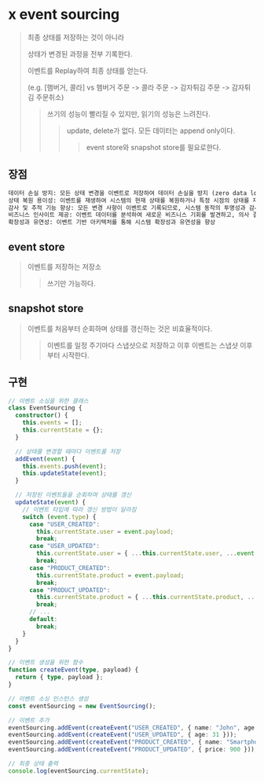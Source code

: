 # x event sourcing

> 최종 상태를 저장하는 것이 아니라
>
> 상태가 변경된 과정을 전부 기록한다.
>
> 이벤트를 Replay하여 최종 상태를 얻는다.
>
> (e.g. [햄버거, 콜라] vs 햄버거 주문 -> 콜라 주문 -> 감자튀김 주문 -> 감자튀김 주문취소)
>
> > 쓰기의 성능이 빨리질 수 있지만, 읽기의 성능은 느려진다.
> >
> > > update, delete가 없다. 모든 데이터는 append only이다.
> > >
> > > > event store와 snapshot store를 필요로한다.

## 장점

```txt
데이터 손실 방지: 모든 상태 변경을 이벤트로 저장하여 데이터 손실을 방지 (zero data loss)
상태 복원 용이성: 이벤트를 재생하여 시스템의 현재 상태를 복원하거나 특정 시점의 상태를 재구성
감사 및 추적 기능 향상: 모든 변경 사항이 이벤트로 기록되므로, 시스템 동작의 투명성과 감사 기능이 향상
비즈니스 인사이트 제공: 이벤트 데이터를 분석하여 새로운 비즈니스 기회를 발견하고, 의사 결정에 활용
확장성과 유연성: 이벤트 기반 아키텍처를 통해 시스템 확장성과 유연성을 향상
```

## event store

> 이벤트를 저장하는 저장소
>
> > 쓰기만 가능하다.

## snapshot store

> 이벤트를 처음부터 순회하며 상태를 갱신하는 것은 비효율적이다.
>
> > 이벤트를 일정 주기마다 스냅샷으로 저장하고 이후 이벤트는 스냅샷 이후부터 시작한다.

## 구현

```ts
// 이벤트 소싱을 위한 클래스
class EventSourcing {
  constructor() {
    this.events = [];
    this.currentState = {};
  }

  // 상태를 변경할 때마다 이벤트를 저장
  addEvent(event) {
    this.events.push(event);
    this.updateState(event);
  }

  // 저장된 이벤트들을 순회하며 상태를 갱신
  updateState(event) {
    // 이벤트 타입에 따라 갱신 방법이 달라짐
    switch (event.type) {
      case "USER_CREATED":
        this.currentState.user = event.payload;
        break;
      case "USER_UPDATED":
        this.currentState.user = { ...this.currentState.user, ...event.payload };
        break;
      case "PRODUCT_CREATED":
        this.currentState.product = event.payload;
        break;
      case "PRODUCT_UPDATED":
        this.currentState.product = { ...this.currentState.product, ...event.payload };
        break;
      // ...
      default:
        break;
    }
  }
}

// 이벤트 생성을 위한 함수
function createEvent(type, payload) {
  return { type, payload };
}

// 이벤트 소싱 인스턴스 생성
const eventSourcing = new EventSourcing();

// 이벤트 추가
eventSourcing.addEvent(createEvent("USER_CREATED", { name: "John", age: 30 }));
eventSourcing.addEvent(createEvent("USER_UPDATED", { age: 31 }));
eventSourcing.addEvent(createEvent("PRODUCT_CREATED", { name: "Smartphone", price: 1000 }));
eventSourcing.addEvent(createEvent("PRODUCT_UPDATED", { price: 900 }));

// 최종 상태 출력
console.log(eventSourcing.currentState);
```
